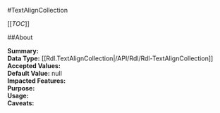 #TextAlignCollection

[[_TOC_]]

##About

**Summary:**   
**Data Type:** [[Rdl.TextAlignCollection|/API/Rdl/Rdl-TextAlignCollection]]  
**Accepted Values:**   
**Default Value:** null  
**Impacted Features:**   
**Purpose:**   
**Usage:**   
**Caveats:**   


